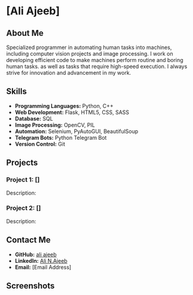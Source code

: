 # [Ali Ajeeb]

## About Me

Specialized programmer in automating human tasks into machines, including computer vision projects and image processing.
I work on developing efficient code to make machines perform routine and boring human tasks.
as well as tasks that require high-speed execution.
I always strive for innovation and advancement in my work.

## Skills

- **Programming Languages:** Python, C++
- **Web Development:** Flask, HTML5, CSS, SASS
- **Database:** SQL
- **Image Processing:** OpenCV, PIL
- **Automation:** Selenium, PyAutoGUI, BeautifulSoup
- **Telegram Bots:** Python Telegram Bot
- **Version Control:** Git

## Projects

### Project 1: []

Description: 

### Project 2: []

Description: 

## Contact Me

- **GitHub:** [ali ajeeb](https://github.com/ruwo36)
- **LinkedIn:** [Ali N.Ajeeb](https://www.linkedin.com/in/ali-n-ajeeb)
- **Email:** [Email Address]

## Screenshots

